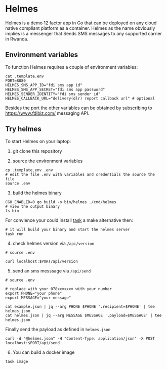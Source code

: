 # Helmes

Helmes is a demo 12 factor app in Go that can be deployed on any cloud native compliant platform as a container.
Helmes as the name obviously implies is a messenger that Sends SMS messages to any supported carrier in Rwanda.

## Environment variables
To function Helmes requires a couple of environment variables:

```
cat .template.env
PORT=8080
HELMES_SMS_APP_ID="fdi sms app id"
HELMES_SMS_APP_SECRET="fdi sms app password"
HELMES_SENDER_IDENTITY="fdi sms sender id"
HELMES_CALLBACK_URL="delivery(dlr) report callback url" # optional
```

Besides the port the other variables can be obtained by subscribing to https://www.fdibiz.com/ messaging API.

## Try helmes
To start Helmes on your laptop:

1. git clone this repository

2. source the environment variables
 ```
cp .template.env .env
# edit the file .env with variables and credentials the source the file
source .env

```

3. build the helmes binary
```
CGO_ENABLED=0 go build -o bin/helmes ./cmd/helmes
# view the output binary
ls bin
```

For convience your could install [task](https://taskfile.dev/) a make alternative then:
```
# it will build your binary and start the helmes server
task run 
```

4. check helmes version via `/api/version`

```
# source .env

curl localhost:$PORT/api/version
```
5. send an sms messsage via `/api/send`

````
# source .env

# replace with your 078xxxxxxx with your number
export PHONE="your phone"
export MESSAGE="your message"

cat example.json | jq --arg PHONE $PHONE '.recipient=$PHONE' | tee helmes.json
cat helmes.json | jq --arg MESSAGE $MESSAGE '.payload=$MESSAGE' | tee helmes.json
 ````

Finally send the payload as defined in `helmes.json`

```
curl -d "@helmes.json" -H "Content-Type: application/json" -X POST localhost:$PORT/api/send
```

6. You can build a docker image
```
task image
```
